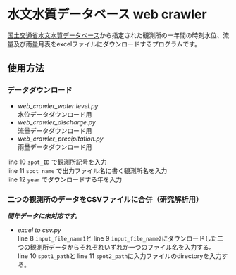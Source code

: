 水文水質データベース web crawler
=

[国土交通省水文水質データベース](http://www1.river.go.jp)から指定された観測所の一年間の時刻水位、流量及び雨量月表をexcelファイルにダウンロードするプログラムです。

## 使用方法

### データダウンロード
 * *web_crawler_water level.py*  
水位データダウンロード用
 * *web_crawler_discharge.py*  
流量データダウンロード用
 * *web_crawler_precipitation.py*  
雨量データダウンロード用

line 10 ```spot_ID``` で観測所記号を入力  
line 11 ```spot_name``` で出力ファイル名に書く観測所名を入力  
line 12 ```year``` でダウンロードする年を入力


### 二つの観測所のデータをCSVファイルに合併（研究解析用）
***閏年データに未対応です。***
* *excel to csv.py*  
line 8 ```input_file_name1```と line 9 ```input_file_name2```にダウンロードした二つの観測所データからそれぞれいずれか一つのファイル名を入力する。  
line 10 ```spot1_path```と line 11 ```spot2_path```に入力ファイルのdirectoryを入力する。
